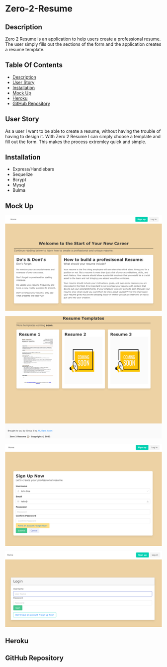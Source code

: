 # Zero-2-Resume

## Description

Zero 2 Resume is an application to help users create a professional resume. The user simply fills out the sections of the form and the application creates a resume template.

## Table Of Contents

* [Description](#description)
* [User Story](#user-story)
* [Installation](#installation)
* [Mock Up](#mock-up)
* [Heroku](#heroku)
* [GitHub Repository](#github-repository)

## User Story

As a user I want to be able to create a resume, without having the trouble of having to design it. With Zero 2 Resume I can simply choose a template and fill out the form. This makes the process extremley quick and simple.

## Installation

* Express/Handlebars
* Sequelize
* Bcrypt
* Mysql
* Bulma

## Mock Up

![Alt text](Assets/images/Homepage.jpg)

![Alt text](Assets/images/Homepage2.jpg)

![Alt text](Assets/images/signup.jpg)

![Alt text](Assets/images/login.jpg)

## Heroku


## GitHub Repository